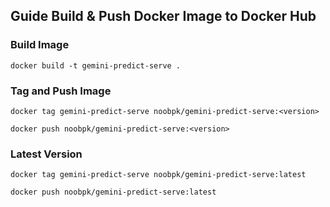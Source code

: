 ## Guide Build & Push Docker Image to Docker Hub

### Build Image

`docker build -t gemini-predict-serve .`

### Tag and Push Image

`docker tag gemini-predict-serve noobpk/gemini-predict-serve:<version>`

`docker push noobpk/gemini-predict-serve:<version>`

### Latest Version

`docker tag gemini-predict-serve noobpk/gemini-predict-serve:latest`

`docker push noobpk/gemini-predict-serve:latest`

